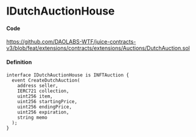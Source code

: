 # IDutchAuctionHouse

#### Code

https://github.com/DAOLABS-WTF/juice-contracts-v3/blob/feat/extensions/contracts/extensions/Auctions/DutchAuction.sol

#### Definition

```
interface IDutchAuctionHouse is INFTAuction {
  event CreateDutchAuction(
    address seller,
    IERC721 collection,
    uint256 item,
    uint256 startingPrice,
    uint256 endingPrice,
    uint256 expiration,
    string memo
  );
}
```

